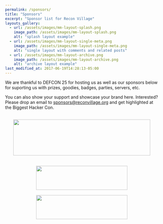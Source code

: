 ```yaml
---
permalink: /sponsors/
title: "Sponsors"
excerpt: "Sponsor list for Recon Village"
layouts_gallery:
  - url: /assets/images/mm-layout-splash.png
    image_path: /assets/images/mm-layout-splash.png
    alt: "splash layout example"
  - url: /assets/images/mm-layout-single-meta.png
    image_path: /assets/images/mm-layout-single-meta.png
    alt: "single layout with comments and related posts"
  - url: /assets/images/mm-layout-archive.png
    image_path: /assets/images/mm-layout-archive.png
    alt: "archive layout example"
last_modified_at: 2017-06-19T14:28:13-05:00
---
```


We are thankful to DEFCON 25 for hosting us as well as our sponsors below for suporting us with prizes, goodies, badges, parties, servers, etc. 

You can also show your support and showcase your brand here. Interested? Please drop an email to sponsors@reconvillage.org and get highlighted at the Biggest Hacker Con.
<center>
<br><a href="https://www.synack.com/red-team/" target="_blank"><img src='/assets/images/Synack.jpg' width='450' height='118' ></a><br><br><br><a href='https://www.notsosecure.com/' target="_blank"><img src='/assets/images/notsosecure.png' width='300' height='79'></a><br><br><a href="http://hardwear.io/" target="_blank"><img src='/assets/images/hardwear.jpg' width='300' height='79' ></a>
</center>

